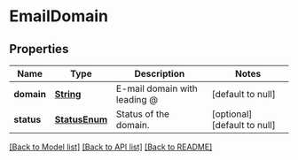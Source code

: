 # EmailDomain
## Properties

Name | Type | Description | Notes
------------ | ------------- | ------------- | -------------
**domain** | [**String**](string.md) | E-mail domain with leading @ | [default to null]
**status** | [**StatusEnum**](StatusEnum.md) | Status of the domain. | [optional] [default to null]

[[Back to Model list]](../README.md#documentation-for-models) [[Back to API list]](../README.md#documentation-for-api-endpoints) [[Back to README]](../README.md)

